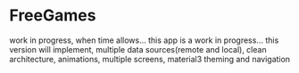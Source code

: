 # FreeGames
work in progress, when time allows...
this app is a work in progress... this version will implement, multiple data sources(remote and local), clean architecture, animations, multiple screens, material3 theming and navigation
